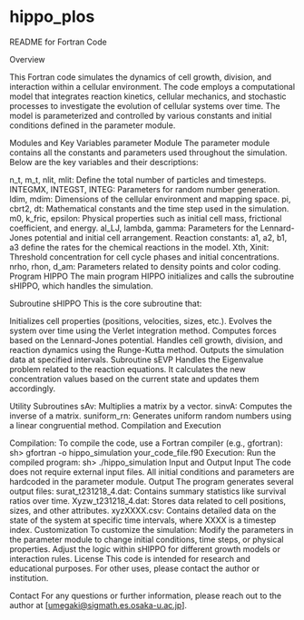 # hippo_plos
README for Fortran Code

Overview

This Fortran code simulates the dynamics of cell growth, division, and interaction within a cellular environment. The code employs a computational model that integrates reaction kinetics, cellular mechanics, and stochastic processes to investigate the evolution of cellular systems over time. The model is parameterized and controlled by various constants and initial conditions defined in the parameter module.

Modules and Key Variables parameter Module The parameter module contains all the constants and parameters used throughout the simulation. Below are the key variables and their descriptions:

n_t, m_t, nlit, mlit: Define the total number of particles and timesteps. INTEGMX, INTEGST, INTEG: Parameters for random number generation. ldim, mdim: Dimensions of the cellular environment and mapping space. pi, cbrt2, dt: Mathematical constants and the time step used in the simulation. m0, k_fric, epsilon: Physical properties such as initial cell mass, frictional coefficient, and energy. al_LJ, lambda, gamma: Parameters for the Lennard-Jones potential and initial cell arrangement. Reaction constants: a1, a2, b1, a3 define the rates for the chemical reactions in the model. Xth, Xinit: Threshold concentration for cell cycle phases and initial concentrations. nrho, rhon, d_am: Parameters related to density points and color coding. Program HIPPO The main program HIPPO initializes and calls the subroutine sHIPPO, which handles the simulation.

Subroutine sHIPPO This is the core subroutine that:

Initializes cell properties (positions, velocities, sizes, etc.). Evolves the system over time using the Verlet integration method. Computes forces based on the Lennard-Jones potential. Handles cell growth, division, and reaction dynamics using the Runge-Kutta method. Outputs the simulation data at specified intervals. Subroutine sEVP Handles the Eigenvalue problem related to the reaction equations. It calculates the new concentration values based on the current state and updates them accordingly.

Utility Subroutines sAv: Multiplies a matrix by a vector. sinvA: Computes the inverse of a matrix. suniform_rn: Generates uniform random numbers using a linear congruential method. Compilation and Execution

Compilation: To compile the code, use a Fortran compiler (e.g., gfortran): sh> gfortran -o hippo_simulation your_code_file.f90
Execution: Run the compiled program: sh> ./hippo_simulation Input and Output Input The code does not require external input files. All initial conditions and parameters are hardcoded in the parameter module. Output The program generates several output files: surat_t231218_4.dat: Contains summary statistics like survival ratios over time. Xyzw_t231218_4.dat: Stores data related to cell positions, sizes, and other attributes. xyzXXXX.csv: Contains detailed data on the state of the system at specific time intervals, where XXXX is a timestep index. Customization To customize the simulation:
Modify the parameters in the parameter module to change initial conditions, time steps, or physical properties. Adjust the logic within sHIPPO for different growth models or interaction rules. License This code is intended for research and educational purposes. For other uses, please contact the author or institution.

Contact For any questions or further information, please reach out to the author at [umegaki@sigmath.es.osaka-u.ac.jp].
